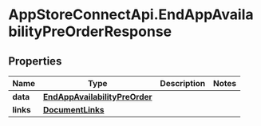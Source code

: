 # AppStoreConnectApi.EndAppAvailabilityPreOrderResponse

## Properties

Name | Type | Description | Notes
------------ | ------------- | ------------- | -------------
**data** | [**EndAppAvailabilityPreOrder**](EndAppAvailabilityPreOrder.md) |  | 
**links** | [**DocumentLinks**](DocumentLinks.md) |  | 


